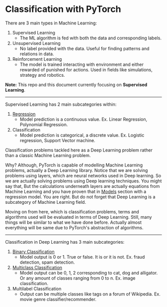 # Classification with PyTorch

There are 3 main types in Machine Learning:

1. Supervised Learning
   - The ML algorithm is fed with both the data and corresponding labels.
2. Unsupervised Learning
   - No label provided with the data. Useful for finding patterns and relations in data.
3. Reinforcement Learning
   - The model is trained interacting with environment and either rewarded of punished for actions. Used in fields like simulations, strategy and robotics.

**Note:** This repo and this document currently focusing on **Supervised Learning**.

<hr>

Supervised Learning has 2 main subcategories within:

1. [Regression](MODELS.md)
   - Model prediction is a continuous value. Ex. Linear Regression, Polynomial Regression.
2. Classification
   - Model prediction is categorical, a discrete value. Ex. Logistic regression, Support Vector machine.

Classification problems tackled here as a Deep Learning problem rather than a classic Machine Learning problem.

Why? Although, PyTorch is capable of modelling Machine Learning problems, actually a Deep Learning library. Notice that we are solving problems using layers, which are neural networks used in Deep learning. So we are actually solving problems using Deep learning techniques. You might say that, But the calculations underneath layers are actually equations from Machine Learning and you have proven that in [Models](MODELS.md) section with a regression model. You are right. But do not forget that Deep Learning is a subcategory of Machine Learning field.

Moving on from here, which is classification problems, terms and algorithms used will be evaluated in terms of Deep Learning. Still, many things will be similar to what we have done before. Actually almost everything will be same due to PyTorch's abstraction of algorithms.

<hr>

Classification in Deep Learning has 3 main subcategories:

1. [Binary Classification](CLASSIFICATION.BINARY.md)
   - Model output is 0 or 1. True or false. It is or it is not. Ex. fraud detection, spam detection.
2. [Multiclass Classification](CLASSIFICATION.MULTICLASS.md)
   - Model output can be 0, 1, 2 corresponding to cat, dog and alligator. Or any amount of classes ranging from 0 to n. Ex. image classification.
3. Multilabel Classification
   - Output can be multiple classes like tags on a forum of Wikipedia. Ex. movie genre classifier/recommender.
